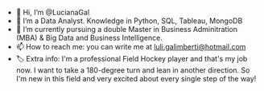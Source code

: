 - 👋 Hi, I’m @LucianaGal
- 👀 I’m a Data Analyst. Knowledge in Python, SQL, Tableau, MongoDB
- 🌱 I’m currently pursuing a double Master in Business Adminitration (MBA) & Big Data and Business Intelligence.
- 📫 How to reach me: you can write me at luli.galimberti@hotmail.com
- 🏷 Extra info: I'm a professional Field Hockey player and that's my job now. I want to take a 180-degree turn and lean in another direction. So I'm new in this field and very excited about every single step of the way! 
